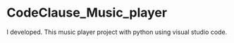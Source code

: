 # CodeClause_Music_player
I developed. This music player project with python using visual studio code. 
